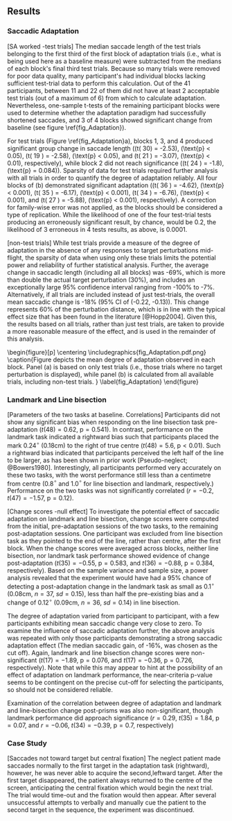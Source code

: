 Results
-------

### Saccadic Adaptation

[SA worked -test trials] The median saccade length of the test
trials belonging to the first third of the first block of
adaptation trials (i.e., what is being used here as a baseline
measure) were subtracted from the medians of each block's final
third test trials. Because so many trials were removed for poor
data quality, many participant's had individual blocks lacking
sufficient test-trial data to perform this calculation.  Out of
the 41 participants, between 11 and 22 of them did not have at
least 2 acceptable test trials (out of a maximum of 6) from which
to calculate adaptation.  Nevertheless, one-sample t-tests of the
remaining participant blocks were used to determine whether the
adaptation paradigm had successfully shortened saccades, and 3 of
4 blocks showed significant change from baseline (see figure
\ref{fig_Adaptation}).

For test trials (Figure \ref{fig_Adaptation}a), 
blocks 1, 3, and 4 produced significant group
change in saccade length (\(t( 30) = -2.53\), \(\text{p} < 0.05\),
\(t( 19 ) = -2.58\), \(\text{p} < 0.05\), and \(t( 21 ) = -3.07\),
\(\text{p} < 0.01\), respectively), while block 2 did not reach
significance (\(t( 24 ) = -1.8\), \(\text{p} = 0.084\)). Sparsity
of data for test trials required further analysis with all trials
in order to quantify the degree of adaptation reliably. All four
blocks of (b) demonstrated significant adaptation (\(t( 36 ) =
-4.62\), \(\text{p} < 0.001\), \(t( 35 ) = -6.17\), \(\text{p} <
0.001\), \(t( 34 ) = -6.76\), \(\text{p} < 0.001\), and \(t( 27 )
= -5.88\), \(\text{p} < 0.001\), respectively). A correction for
family-wise error was not applied, as the blocks should be
considered a type of replication.  While the likelihood of one of the
four test-trial tests producing an erroneously significant result,
by chance, would be 0.2, the likelihood of 3 erroneous in 4
tests results, as above, is 0.0001.

[non-test trials] While test trials provide a measure of the
degree of adaptation in the absence of any responses to target
perturbations mid-flight, the sparsity of data when using only
these trials limits the potential power and reliability of further
statistical analysis.  Further, the average change in saccadic
length (including all all blocks) was -69%, which is more than
double the actual target perturbation (30%), and includes an
exceptionally large 95% confidence interval ranging from -100% to
-7%.  Alternatively, if all trials are included instead of just
test-trials, the overall mean saccadic change is -18% (95% CI of
(-0.22, -0.13)). This change represents 60% of the perturbation
distance, which is in line with the typical effect size that has
been found in the literature [@Hopp2004].  Given this, the results
based on all trials, rather than just test trials, are taken to
provide a more reasonable measure of the effect, and is used in
the remainder of this analysis.

\begin{figure}[p] 
\centering 
\includegraphics{fig_Adaptation.pdf.png} 
\caption{Figure depicts the mean degree of adaptation observed in
each block. Panel (a) is based on only test trials (i.e., those
trials where no target perturbation is displayed), while panel (b)
is calculated from all available trials, including non-test
trials. } 
\label{fig_Adaptation} 
\end{figure}




### Landmark and Line bisection

[Parameters of the two tasks at baseline. Correlations]
Participants did not show any significant bias when responding on
the line bisection task pre-adaptation ($t( 48 ) = 0.62$,
$\text{p} = 0.541$). In contrast, performance on the landmark task
indicated a rightward bias such that participants placed the mark
0.24$^\circ$ (0.18cm) to the right of true centre ($t( 48) = 5.6$,
$\text{p} < 0.01$). Such a rightward bias indicated that
participants perceived the left half of the line to be larger, as
has been shown in prior work [Pseudo-neglect; @Bowers1980].
Interestingly, all participants performed very accurately on these
two tasks, with the worst performance still less than a centimetre
from centre (0.8$^\circ$ and 1.0$^\circ$ for line bisection and
landmark, respectively.) Performance on the two tasks was not
significantly correlated ($r = -0.2$, $t(47) = -1.57$,
$\text{p}=0.12$).


[Change scores -null effect] To investigate the potential effect
of saccadic adaptation on landmark and line bisection, change
scores were computed from the initial, pre-adaptation sessions of
the two tasks, to the remaining post-adaptation sessions. One
participant was excluded from line bisection task as they pointed
to the end of the line, rather than centre, after the first block.
When the change scores were averaged across blocks, neither line
bisection, nor landmark task performance showed evidence of change
post-adaptation ($t( 35 ) = -0.55$, $\text{p} = 0.583$, and $t(36)
= -0.88$, $\text{p} = 0.384$, respectively).  Based on the sample
variance and sample size, a power analysis revealed that the
experiment would have had a 95% chance of detecting a
post-adaptation change in the landmark task as small as
0.1$^\circ$ (0.08cm, $n = 37$, $sd = 0.15$), less than half the
pre-existing bias  and a change of 0.12$^\circ$ (0.09cm, $n = 36$,
$sd = 0.14$) in line bisection. 


The degree of adaptation varied from participant to participant,
with a few participants exhibiting mean saccadic change very close
to zero. To examine the influence of saccadic adaptation further,
the above analysis was repeated with only those participants
demonstrating a strong saccadic adaptation effect (The median
saccadic gain, of -16%, was chosen as the cut off).  Again,
landmark and line bisection change scores were non-significant
($t( 17) = -1.89$, $\text{p} = 0.076$, and $t( 17 ) = -0.36$,
$\text{p} = 0.726$, respectively). Note that while this may appear
to hint at the possibility of an effect of adaptation on landmark
performance, the near-criteria p-value seems to be contingent on
the precise cut-off for selecting the participants, so should not
be considered reliable.

Examination of the correlation between degree of adaptation and
landmark and line-bisection change post-prisms was also
non-significant, though landmark performance did approach
significance ($r = 0.29$, $t(35) = 1.84$, $\text{p} = 0.07$, and
$r = -0.06$, $t(34) = -0.39$, $\text{p} = 0.7$, respectively)

### Case Study

[Saccades not toward target but central fixation] The neglect
patient made saccades normally to the first target in the
adaptation task (rightward), however, he was never able to acquire
the second,leftward target. After the first target disappeared,
the patient always returned to the centre of the screen,
anticipating the central fixation which would begin the next
trial. The trial would time-out and the fixation would then
appear. After several unsuccessful attempts to verbally and
manually cue the patient to the second target in the sequence, the
experiment was discontinued.  
